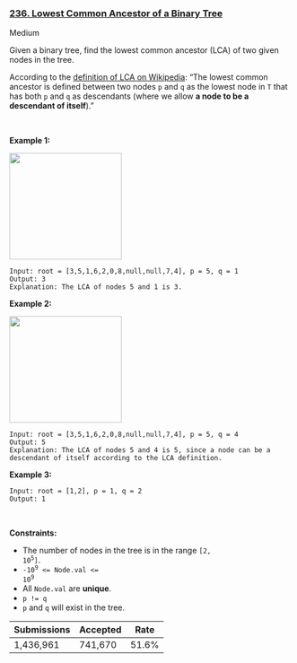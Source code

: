 ### [236. Lowest Common Ancestor of a Binary Tree](https://leetcode.com/problems/lowest-common-ancestor-of-a-binary-tree/)

Medium

Given a binary tree, find the lowest common ancestor (LCA) of two given nodes in the tree.

According to the <a href="https://en.wikipedia.org/wiki/Lowest_common_ancestor" target="_blank">definition of LCA on Wikipedia</a>: “The lowest common ancestor is defined between two nodes `` p `` and `` q `` as the lowest node in `` T `` that has both `` p `` and `` q `` as descendants (where we allow __a node to be a descendant of itself__).”

 

__Example 1:__

<img alt="" src="https://assets.leetcode.com/uploads/2018/12/14/binarytree.png" style="width: 200px; height: 190px;"/>

```
Input: root = [3,5,1,6,2,0,8,null,null,7,4], p = 5, q = 1
Output: 3
Explanation: The LCA of nodes 5 and 1 is 3.
```

__Example 2:__

<img alt="" src="https://assets.leetcode.com/uploads/2018/12/14/binarytree.png" style="width: 200px; height: 190px;"/>

```
Input: root = [3,5,1,6,2,0,8,null,null,7,4], p = 5, q = 4
Output: 5
Explanation: The LCA of nodes 5 and 4 is 5, since a node can be a descendant of itself according to the LCA definition.
```

__Example 3:__

```
Input: root = [1,2], p = 1, q = 2
Output: 1
```

 

__Constraints:__

*   The number of nodes in the tree is in the range <code>[2, 10<sup>5</sup>]</code>.
*   <code>-10<sup>9</sup> <= Node.val <= 10<sup>9</sup></code>
*   All `` Node.val `` are __unique__.
*   `` p != q ``
*   `` p `` and `` q `` will exist in the tree.

| Submissions    | Accepted     | Rate   |
| -------------- | ------------ | ------ |
| 1,436,961 | 741,670 | 51.6% |